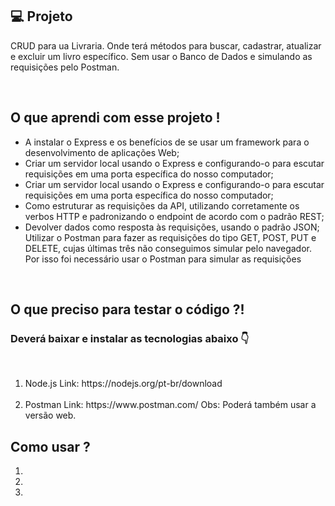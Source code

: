 ## 💻 Projeto

<p>CRUD para ua Livraria. Onde terá métodos para buscar, cadastrar, atualizar e excluir um livro específico. Sem usar o Banco de Dados e simulando as requisições pelo Postman.
</p><br>

## O que aprendi com esse projeto !

<ul>
    <li>
    A instalar o Express e os benefícios de se usar um framework para o desenvolvimento de aplicações Web;
    </li>
    <li>
    Criar um servidor local usando o Express e configurando-o para escutar requisições em uma porta específica do nosso computador;
    </li>
    <li>
    Criar um servidor local usando o Express e configurando-o para escutar requisições em uma porta específica do nosso computador;
    </li>
    <li>
    Como estruturar as requisições da API, utilizando corretamente os verbos HTTP e padronizando o endpoint de acordo com o padrão REST;
    </li>
    <li>
    Devolver dados como resposta às requisições, usando o padrão JSON;
    Utilizar o Postman para fazer as requisições do tipo GET, POST, PUT e DELETE, cujas últimas três não conseguimos simular pelo navegador. Por isso foi necessário usar o Postman para simular as requisições
    </li>
</ul><br>

## O que preciso para testar o código ?!  
### Deverá baixar e instalar as tecnologias abaixo 👇
<br>

<ol>
    <li>Node.js Link: https://nodejs.org/pt-br/download
    </li><br>
    <li>Postman Link: https://www.postman.com/  Obs: Poderá também usar a versão web.
    </li>
</ol>

## Como usar ?


<ol>
    <li>
    </li>
    <li>
    </li>
    <li>
    </li>
</ol>